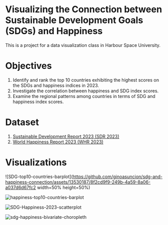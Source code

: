 # Visualizing the Connection between Sustainable Development Goals (SDGs) and Happiness
This is a project for a data visualization class in Harbour Space University.

# Objectives
1. Identify and rank the top 10 countries exhibiting the highest scores on the SDGs and happiness indices in 2023.
2. Investigate the correlation between happiness and SDG index scores.
3. Examine the regional patterns among countries in terms of SDG and happiness index scores.

# Dataset
1. [Sustainable Development Report 2023 (SDR 2023)](https://sdgtransformationcenter.org/reports/sustainable-development-report-2023)
2. [World Happiness Report 2023 (WHR 2023)](https://worldhappiness.report)

# Visualizations
![SDG-top10-countries-barplot](https://github.com/ginoasuncion/sdg-and-happiness-connection/assets/13530187/8f2cd9f9-249b-4a59-8a06-a037d6d67fc2 width=50% height=50%)

![happiness-top10-countries-barplot](https://github.com/ginoasuncion/sdg-and-happiness-connection/assets/13530187/731fd54d-7d73-4b60-9ab1-cff66232e71d)

![SDG-Happiness-2023-scatterplot](https://github.com/ginoasuncion/sdg-and-happiness-connection/assets/13530187/d791fd57-ba29-4b67-b8aa-6433876e4ed0)

![sdg-happiness-bivariate-choropleth](https://github.com/ginoasuncion/sdg-and-happiness-connection/assets/13530187/ccba4228-1686-48ad-b575-f209adeef361)
